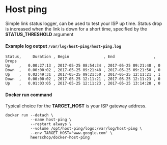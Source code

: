 # Host ping

Simple link status logger, can be used to test your ISP up time. Status drop is increased when the link is down for a short time, specified by the **STATUS_THRESHOLD** argument


#### Example log output `/var/log/host-ping/host-ping.log`
```
Status,     Duration , Begin               , End                 , Drops
Up    ,   0.00:27:13 , 2017-05-25 08:54:34 , 2017-05-25 09:21:48 , 0
Down  ,   0.00:00:02 , 2017-05-25 09:21:48 , 2017-05-25 09:21:50 , 0
Up    ,   0.02:49:31 , 2017-05-25 09:21:50 , 2017-05-25 12:11:21 , 1
Down  ,   0.00:00:02 , 2017-05-25 12:11:21 , 2017-05-25 12:11:23 , 0
Up    ,   0.01:03:05 , 2017-05-25 12:11:23 , 2017-05-25 13:14:28 , 0
```

#### Docker run command
Typical choice for the **TARGET_HOST** is your ISP gateway address.
```
docker run --detach \
           --name host-ping \
           --restart always \
           --volume /opt/host-ping/logs:/var/log/host-ping \
           --env TARGET_HOST='www.google.com' \
           heerschop/docker-host-ping
```
